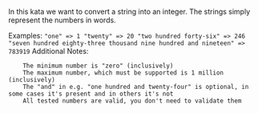In this kata we want to convert a string into an integer. The strings simply represent the numbers in words.

Examples:
``
    "one" => 1
    "twenty" => 20
    "two hundred forty-six" => 246
    "seven hundred eighty-three thousand nine hundred and nineteen" => 783919
``
Additional Notes:
```
    The minimum number is "zero" (inclusively)
    The maximum number, which must be supported is 1 million (inclusively)
    The "and" in e.g. "one hundred and twenty-four" is optional, in some cases it's present and in others it's not
    All tested numbers are valid, you don't need to validate them
```

